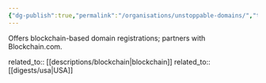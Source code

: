 ```yaml
---
{"dg-publish":true,"permalink":"/organisations/unstoppable-domains/","title":"Unstoppable Domains"}
---
```



Offers blockchain-based domain registrations; partners with Blockchain.com.

related_to:: [[descriptions/blockchain\|blockchain]]
related_to:: [[digests/usa\|USA]]
